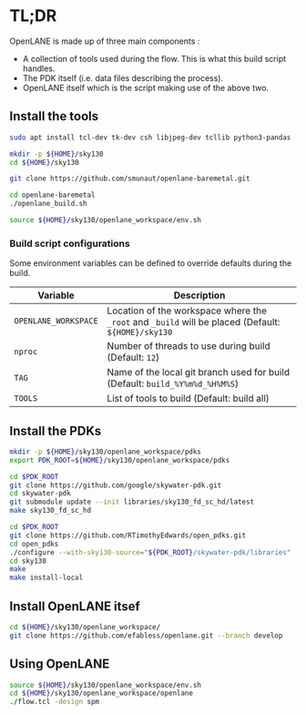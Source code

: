 # TL;DR

OpenLANE is made up of three main components :
* A collection of tools used during the flow. This is what this build script handles.
* The PDK itself (i.e. data files describing the process).
* OpenLANE itself which is the script making use of the above two.

## Install the tools

```bash
sudo apt install tcl-dev tk-dev csh libjpeg-dev tcllib python3-pandas

mkdir -p ${HOME}/sky130
cd ${HOME}/sky130

git clone https://github.com/smunaut/openlane-baremetal.git

cd openlane-baremetal
./openlane_build.sh

source ${HOME}/sky130/openlane_workspace/env.sh
```

### Build script configurations

Some environment variables can be defined to override defaults during
the build.

| Variable             | Description
|----------------------|------------------------------------------------------
| `OPENLANE_WORKSPACE` | Location of the workspace where the `_root` and `_build` will be placed (Default: `${HOME}/sky130`
| `nproc`              | Number of threads to use during build (Default: `12`)
| `TAG`                | Name of the local git branch used for build (Default: `build_%Y%m%d_%H%M%S`)
| `TOOLS`              | List of tools to build (Default: build all)

## Install the PDKs

```bash
mkdir -p ${HOME}/sky130/openlane_workspace/pdks
export PDK_ROOT=${HOME}/sky130/openlane_workspace/pdks

cd $PDK_ROOT
git clone https://github.com/google/skywater-pdk.git
cd skywater-pdk
git submodule update --init libraries/sky130_fd_sc_hd/latest
make sky130_fd_sc_hd

cd $PDK_ROOT
git clone https://github.com/RTimothyEdwards/open_pdks.git
cd open_pdks
./configure --with-sky130-source="${PDK_ROOT}/skywater-pdk/libraries" --with-sky130-local-path="${PDK_ROOT}"
cd sky130
make
make install-local
```

## Install OpenLANE itsef

```bash
cd ${HOME}/sky130/openlane_workspace/
git clone https://github.com/efabless/openlane.git --branch develop
```

## Using OpenLANE

```bash
source ${HOME}/sky130/openlane_workspace/env.sh
cd ${HOME}/sky130/openlane_workspace/openlane
./flow.tcl -design spm
```
